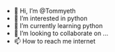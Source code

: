 - 👋 Hi, I’m @Tommyeth
- 👀 I’m interested in python
- 🌱 I’m currently learning python
- 💞️ I’m looking to collaborate on ...
- 📫 How to reach me internet

<!---
Tommyeth/Tommyeth is a ✨ special ✨ repository because its `README.md` (this file) appears on your GitHub profile.
You can click the Preview link to take a look at your changes.
--->
